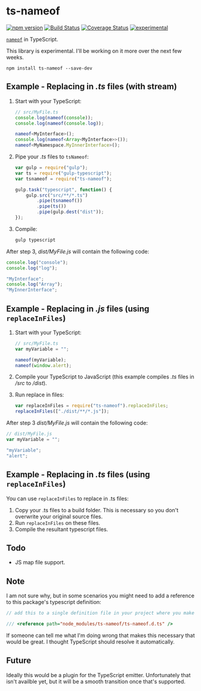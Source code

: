 ﻿ts-nameof
==========

[![npm version](https://badge.fury.io/js/ts-nameof.svg)](https://badge.fury.io/js/ts-nameof)
[![Build Status](https://travis-ci.org/dsherret/ts-nameof.svg)](https://travis-ci.org/dsherret/ts-nameof)
[![Coverage Status](https://coveralls.io/repos/dsherret/ts-nameof/badge.svg?branch=master&service=github)](https://coveralls.io/github/dsherret/ts-nameof?branch=master)
[![experimental](http://badges.github.io/stability-badges/dist/experimental.svg)](http://github.com/badges/stability-badges)

[`nameof`](https://msdn.microsoft.com/en-us/library/dn986596.aspx) in TypeScript.

This library is experimental. I'll be working on it more over the next few weeks.

```
npm install ts-nameof --save-dev
```

## Example - Replacing in *.ts* files (with stream)

1. Start with your TypeScript:

    ```typescript
    // src/MyFile.ts
    console.log(nameof(console));
    console.log(nameof(console.log));

    nameof<MyInterface>();
    console.log(nameof<Array<MyInterface>>());
    nameof<MyNamespace.MyInnerInterface>();
    ```

2. Pipe your *.ts* files to `tsNameof`:

    ```javascript
    var gulp = require("gulp");
    var ts = require("gulp-typescript");
    var tsnameof = require("ts-nameof");

    gulp.task("typescript", function() {
        gulp.src("src/**/*.ts")
            .pipe(tsnameof())
            .pipe(ts())
            .pipe(gulp.dest("dist"));
    });
    ```

3. Compile:

    ```bash
    gulp typescript
    ```

After step 3, *dist/MyFile.js* will contain the following code:

```javascript
console.log("console");
console.log("log");

"MyInterface";
console.log("Array");
"MyInnerInterface";
```


## Example - Replacing in *.js* files (using `replaceInFiles`)

1. Start with your TypeScript:

    ```typescript
    // src/MyFile.ts
    var myVariable = "";

    nameof(myVariable);
    nameof(window.alert);
    ```

2. Compile your TypeScript to JavaScript (this example compiles *.ts* files in */src* to */dist*).

3. Run replace in files:

    ```javascript
    var replaceInFiles = require("ts-nameof").replaceInFiles;
    replaceInFiles(["./dist/**/*.js"]);
    ```

After step 3 *dist/MyFile.js* will contain the following code:

```javascript
// dist/MyFile.js
var myVariable = "";

"myVariable";
"alert";
```

## Example - Replacing in *.ts* files (using `replaceInFiles`)

You can use `replaceInFiles` to replace in .ts files:

1. Copy your .ts files to a build folder. This is necessary so you don't overwrite your original source files.
2. Run `replaceInFiles` on these files.
3. Compile the resultant typescript files.

## Todo

* JS map file support.

## Note

I am not sure why, but in some scenarios you might need to add a reference to this package's typescript definition:

```typescript
// add this to a single definition file in your project where you make other references

/// <reference path="node_modules/ts-nameof/ts-nameof.d.ts" />
```

If someone can tell me what I'm doing wrong that makes this necessary that would be great. I thought TypeScript should resolve it automatically.

## Future

Ideally this would be a plugin for the TypeScript emitter. Unfortunately that isn't availble yet, but it will be a smooth transition once that's supported.
